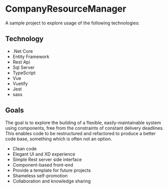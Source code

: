 # CompanyResourceManager

A sample project to explore usage of the following technologies:

## Technology
* .Net Core
* Entity Framework
* Rest Api
* Sql Server
* TypeScript
* Vue
* Vuetify
* Jest
* sass

## Goals

The goal is to explore the building of a flexible, easily-maintainable system using components, free from the constraints of constant delivery deadlines. This enables code to be restructured and refactored to produce a better code base, something which is often not an option.

* Clean code
* Elegant UI and XD experience
* Simple Rest server side interface
* Component-based front-end
* Provide a template for future projects
* Shameless self-promotion
* Collaboration and knowledge sharing
